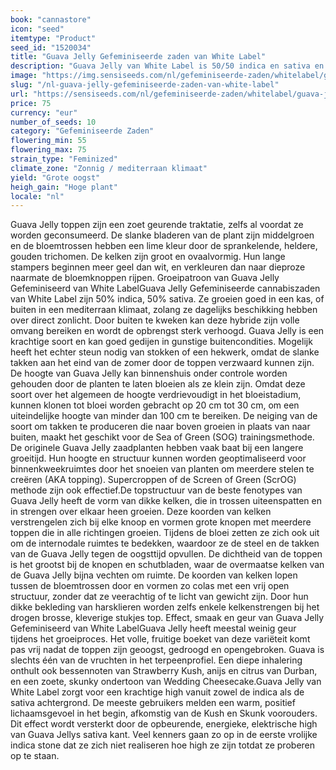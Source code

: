 ```yaml
---
book: "cannastore"
icon: "seed"
itemtype: "Product"
seed_id: "1520034"
title: "Guava Jelly Gefeminiseerde zaden van White Label"
description: "Guava Jelly van White Label is 50/50 indica en sativa en kweekt gekristalliseerde cola's doordrenkt met exotische fruitsmaken. De high is warm en positief."
image: "https://img.sensiseeds.com/nl/gefeminiseerde-zaden/whitelabel/guava-jelly-image.png"
slug: "/nl-guava-jelly-gefeminiseerde-zaden-van-white-label"
url: "https://sensiseeds.com/nl/gefeminiseerde-zaden/whitelabel/guava-jelly?a_aid=cannastore"
price: 75
currency: "eur"
number_of_seeds: 10
category: "Gefeminiseerde Zaden"
flowering_min: 55
flowering_max: 75
strain_type: "Feminized"
climate_zone: "Zonnig / mediterraan klimaat"
yield: "Grote oogst"
heigh_gain: "Hoge plant"
locale: "nl"
---
```

Guava Jelly toppen zijn een zoet geurende traktatie, zelfs al voordat ze worden geconsumeerd. De slanke bladeren van de plant zijn middelgroen en de bloemtrossen hebben een lime kleur door de sprankelende, heldere, gouden trichomen. De kelken zijn groot en ovaalvormig. Hun lange stampers beginnen meer geel dan wit, en verkleuren dan naar dieproze naarmate de bloemknoppen rijpen. Groeipatroon van Guava Jelly Gefeminiseerd van White LabelGuava Jelly Gefeminiseerde cannabiszaden van White Label zijn 50% indica, 50% sativa. Ze groeien goed in een kas, of buiten in een mediterraan klimaat, zolang ze dagelijks beschikking hebben over direct zonlicht. Door buiten te kweken kan deze hybride zijn volle omvang bereiken en wordt de opbrengst sterk verhoogd. Guava Jelly is een krachtige soort en kan goed gedijen in gunstige buitencondities. Mogelijk heeft het echter steun nodig van stokken of een hekwerk, omdat de slanke takken aan het eind van de zomer door de toppen verzwaard kunnen zijn. De hoogte van Guava Jelly kan binnenshuis onder controle worden gehouden door de planten te laten bloeien als ze klein zijn. Omdat deze soort over het algemeen de hoogte verdrievoudigt in het bloeistadium, kunnen klonen tot bloei worden gebracht op 20 cm tot 30 cm, om een uiteindelijke hoogte van minder dan 100 cm te bereiken. De neiging van de soort om takken te produceren die naar boven groeien in plaats van naar buiten, maakt het geschikt voor de Sea of Green (SOG) trainingsmethode. De originele Guava Jelly zaadplanten hebben vaak baat bij een langere groeitijd. Hun hoogte en structuur kunnen worden geoptimaliseerd voor binnenkweekruimtes door het snoeien van planten om meerdere stelen te creëren (AKA topping). Supercroppen of de Screen of Green (ScrOG) methode zijn ook effectief.De topstructuur van de beste fenotypes van Guava Jelly heeft de vorm van dikke kelken, die in trossen uiteenspatten en in strengen over elkaar heen groeien. Deze koorden van kelken verstrengelen zich bij elke knoop en vormen grote knopen met meerdere toppen die in alle richtingen groeien. Tijdens de bloei zetten ze zich ook uit om de internodale ruimtes te bedekken, waardoor ze de steel en de takken van de Guava Jelly tegen de oogsttijd opvullen. De dichtheid van de toppen is het grootst bij de knopen en schutbladen, waar de overmaatse kelken van de Guava Jelly bijna vechten om ruimte. De koorden van kelken lopen tussen de bloemtrossen door en vormen zo colas met een vrij open structuur, zonder dat ze veerachtig of te licht van gewicht zijn. Door hun dikke bekleding van harsklieren worden zelfs enkele kelkenstrengen bij het drogen brosse, kleverige stukjes top. Effect, smaak en geur van Guava Jelly Gefeminiseerd van White LabelGuava Jelly heeft meestal weinig geur tijdens het groeiproces. Het volle, fruitige boeket van deze variëteit komt pas vrij nadat de toppen zijn geoogst, gedroogd en opengebroken. Guava is slechts één van de vruchten in het terpeenprofiel. Een diepe inhalering onthult ook bessennoten van Strawberry Kush, anijs en citrus van Durban, en een zoete, skunky ondertoon van Wedding Cheesecake.Guava Jelly van White Label zorgt voor een krachtige high vanuit zowel de indica als de sativa achtergrond. De meeste gebruikers melden een warm, positief lichaamsgevoel in het begin, afkomstig van de Kush en Skunk voorouders. Dit effect wordt versterkt door de opbeurende, energieke, elektrische high van Guava Jellys sativa kant. Veel kenners gaan zo op in de eerste vrolijke indica stone dat ze zich niet realiseren hoe high ze zijn totdat ze proberen op te staan.

